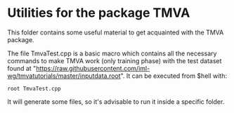 # Utilities for the package TMVA

This folder contains some useful material to get acquainted with the TMVA package.

The file TmvaTest.cpp is a basic macro which contains all the necessary commands to make TMVA work (only training phase) with the test dataset found at "https://raw.githubusercontent.com/iml-wg/tmvatutorials/master/inputdata.root".
It can be executed from $hell with:
```
root TmvaTest.cpp
```
It will generate some files, so it's advisable to run it inside a specific folder.
